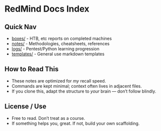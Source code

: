 # RedMind Docs Index

##  Quick Nav

- [boxes/](./boxes/) - HTB, etc reports on completed machines
- [notes/](./notes/) - Methodologies, cheatsheets, references
- [logs/](./logs/weekly/) - Pentest/Python learning progression
- [templates/](./templates) - General use markdown templates

## How to Read This
- These notes are optimized for *my* recall speed.
- Commands are kept minimal; context often lives in adjacent files.
- If you clone this, adapt the structure to *your* brain — don’t follow blindly.

## License / Use
- Free to read. Don’t treat as a course.
- If something helps you, great. If not, build your own scaffolding.
